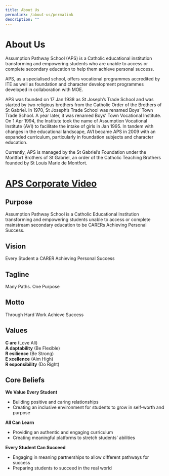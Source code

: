 ```yaml
---
title: About Us
permalink: /about-us/permalink
description: ""
---
```

About Us
========

Assumption Pathway School (APS) is a Catholic educational institution transforming and empowering students who are unable to access or complete secondary education to help them achieve personal success.

APS, as a specialised school, offers vocational programmes accredited by ITE as well as foundation and character development programmes developed in collaboration with MOE.

APS was founded on 17 Jan 1938 as St Joseph’s Trade School and was started by two religious brothers from the Catholic Order of the Brothers of St Gabriel. In 1970, St Joseph’s Trade School was renamed Boys’ Town Trade School. A year later, it was renamed Boys’ Town Vocational Institute. On 1 Apr 1994, the Institute took the name of Assumption Vocational Institute (AVI) to facilitate the intake of girls in Jan 1995. In tandem with changes in the educational landscape, AVI became APS in 2009 with an expanded curriculum, particularly in foundation subjects and character education.

Currently, APS is managed by the St Gabriel’s Foundation under the Montfort Brothers of St Gabriel, an order of the Catholic Teaching Brothers founded by St Louis Marie de Montfort.

# [APS Corporate Video](https://youtu.be/IpH_2NFobZU)

Purpose
-------

Assumption Pathway School is a Catholic Educational Institution transforming and empowering students unable to access or complete mainstream secondary education to be CARERs Achieving Personal Success.  

Vision
------

Every Student a CARER Achieving Personal Success

Tagline
-------

Many Paths. One Purpose

Motto
-----

Through Hard Work Achieve Success

Values
------

**C are** (Love All)  
**A daptability** (Be Flexible)  
**R esilience** (Be Strong)  
**E xcellence** (Aim High)  
**R esponsibility** (Do Right)

Core Beliefs
------------

**We Value Every Student**  

*   Building positive and caring relationships
*   Creating an inclusive environment for students to grow in self-worth and purpose

  
**All Can Learn**  

*   Providing an authentic and engaging curriculum
*   Creating meaningful platforms to stretch students' abilities

  
**Every Student Can Succeed**  

*   Engaging in meaning partnerships to allow different pathways for success
*   Preparing students to succeed in the real world